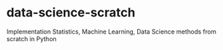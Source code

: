 # data-science-scratch
Implementation Statistics, Machine Learning, Data Science methods from scratch in Python
